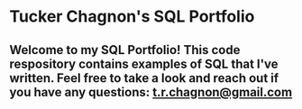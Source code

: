 # Tucker Chagnon's SQL Portfolio 

## Welcome to my SQL Portfolio! This code respository contains examples of SQL that I've written. Feel free to take a look and reach out if you have any questions: t.r.chagnon@gmail.com
